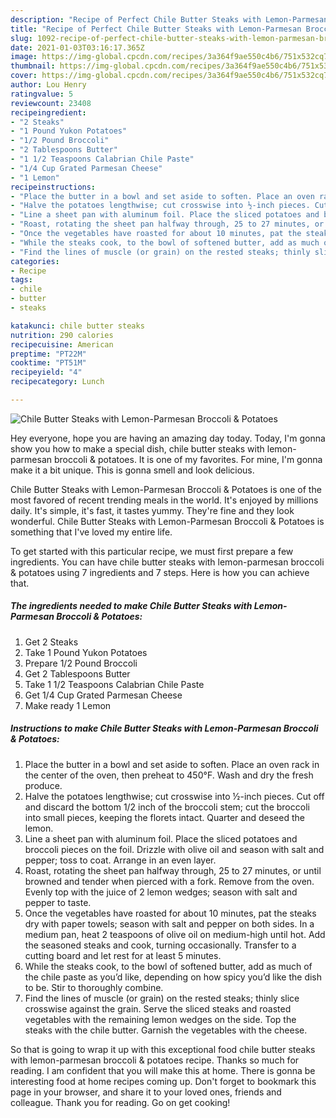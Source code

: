 ```yaml
---
description: "Recipe of Perfect Chile Butter Steaks with Lemon-Parmesan Broccoli &amp;amp; Potatoes"
title: "Recipe of Perfect Chile Butter Steaks with Lemon-Parmesan Broccoli &amp;amp; Potatoes"
slug: 1092-recipe-of-perfect-chile-butter-steaks-with-lemon-parmesan-broccoli-and-amp-potatoes
date: 2021-01-03T03:16:17.365Z
image: https://img-global.cpcdn.com/recipes/3a364f9ae550c4b6/751x532cq70/chile-butter-steaks-with-lemon-parmesan-broccoli-potatoes-recipe-main-photo.jpg
thumbnail: https://img-global.cpcdn.com/recipes/3a364f9ae550c4b6/751x532cq70/chile-butter-steaks-with-lemon-parmesan-broccoli-potatoes-recipe-main-photo.jpg
cover: https://img-global.cpcdn.com/recipes/3a364f9ae550c4b6/751x532cq70/chile-butter-steaks-with-lemon-parmesan-broccoli-potatoes-recipe-main-photo.jpg
author: Lou Henry
ratingvalue: 5
reviewcount: 23408
recipeingredient:
- "2 Steaks"
- "1 Pound Yukon Potatoes"
- "1/2 Pound Broccoli"
- "2 Tablespoons Butter"
- "1 1/2 Teaspoons Calabrian Chile Paste"
- "1/4 Cup Grated Parmesan Cheese"
- "1 Lemon"
recipeinstructions:
- "Place the butter in a bowl and set aside to soften. Place an oven rack in the center of the oven, then preheat to 450°F. Wash and dry the fresh produce."
- "Halve the potatoes lengthwise; cut crosswise into ½-inch pieces. Cut off and discard the bottom 1/2 inch of the broccoli stem; cut the broccoli into small pieces, keeping the florets intact. Quarter and deseed the lemon."
- "Line a sheet pan with aluminum foil. Place the sliced potatoes and broccoli pieces on the foil. Drizzle with olive oil and season with salt and pepper; toss to coat. Arrange in an even layer."
- "Roast, rotating the sheet pan halfway through, 25 to 27 minutes, or until browned and tender when pierced with a fork. Remove from the oven. Evenly top with the juice of 2 lemon wedges; season with salt and pepper to taste."
- "Once the vegetables have roasted for about 10 minutes, pat the steaks dry with paper towels; season with salt and pepper on both sides. In a medium pan, heat 2 teaspoons of olive oil on medium-high until hot. Add the seasoned steaks and cook, turning occasionally. Transfer to a cutting board and let rest for at least 5 minutes."
- "While the steaks cook, to the bowl of softened butter, add as much of the chile paste as you’d like, depending on how spicy you’d like the dish to be. Stir to thoroughly combine."
- "Find the lines of muscle (or grain) on the rested steaks; thinly slice crosswise against the grain. Serve the sliced steaks and roasted vegetables with the remaining lemon wedges on the side. Top the steaks with the chile butter. Garnish the vegetables with the cheese."
categories:
- Recipe
tags:
- chile
- butter
- steaks

katakunci: chile butter steaks 
nutrition: 290 calories
recipecuisine: American
preptime: "PT22M"
cooktime: "PT51M"
recipeyield: "4"
recipecategory: Lunch

---
```



![Chile Butter Steaks with Lemon-Parmesan Broccoli &amp; Potatoes](https://img-global.cpcdn.com/recipes/3a364f9ae550c4b6/751x532cq70/chile-butter-steaks-with-lemon-parmesan-broccoli-potatoes-recipe-main-photo.jpg)

Hey everyone, hope you are having an amazing day today. Today, I'm gonna show you how to make a special dish, chile butter steaks with lemon-parmesan broccoli &amp; potatoes. It is one of my favorites. For mine, I'm gonna make it a bit unique. This is gonna smell and look delicious.



Chile Butter Steaks with Lemon-Parmesan Broccoli &amp; Potatoes is one of the most favored of recent trending meals in the world. It's enjoyed by millions daily. It's simple, it's fast, it tastes yummy. They're fine and they look wonderful. Chile Butter Steaks with Lemon-Parmesan Broccoli &amp; Potatoes is something that I've loved my entire life.


To get started with this particular recipe, we must first prepare a few ingredients. You can have chile butter steaks with lemon-parmesan broccoli &amp; potatoes using 7 ingredients and 7 steps. Here is how you can achieve that.

<!--inarticleads1-->

##### The ingredients needed to make Chile Butter Steaks with Lemon-Parmesan Broccoli &amp; Potatoes:

1. Get 2 Steaks
1. Take 1 Pound Yukon Potatoes
1. Prepare 1/2 Pound Broccoli
1. Get 2 Tablespoons Butter
1. Take 1 1/2 Teaspoons Calabrian Chile Paste
1. Get 1/4 Cup Grated Parmesan Cheese
1. Make ready 1 Lemon




<!--inarticleads2-->

##### Instructions to make Chile Butter Steaks with Lemon-Parmesan Broccoli &amp; Potatoes:

1. Place the butter in a bowl and set aside to soften. Place an oven rack in the center of the oven, then preheat to 450°F. Wash and dry the fresh produce.
1. Halve the potatoes lengthwise; cut crosswise into ½-inch pieces. Cut off and discard the bottom 1/2 inch of the broccoli stem; cut the broccoli into small pieces, keeping the florets intact. Quarter and deseed the lemon.
1. Line a sheet pan with aluminum foil. Place the sliced potatoes and broccoli pieces on the foil. Drizzle with olive oil and season with salt and pepper; toss to coat. Arrange in an even layer.
1. Roast, rotating the sheet pan halfway through, 25 to 27 minutes, or until browned and tender when pierced with a fork. Remove from the oven. Evenly top with the juice of 2 lemon wedges; season with salt and pepper to taste.
1. Once the vegetables have roasted for about 10 minutes, pat the steaks dry with paper towels; season with salt and pepper on both sides. In a medium pan, heat 2 teaspoons of olive oil on medium-high until hot. Add the seasoned steaks and cook, turning occasionally. Transfer to a cutting board and let rest for at least 5 minutes.
1. While the steaks cook, to the bowl of softened butter, add as much of the chile paste as you’d like, depending on how spicy you’d like the dish to be. Stir to thoroughly combine.
1. Find the lines of muscle (or grain) on the rested steaks; thinly slice crosswise against the grain. Serve the sliced steaks and roasted vegetables with the remaining lemon wedges on the side. Top the steaks with the chile butter. Garnish the vegetables with the cheese.




So that is going to wrap it up with this exceptional food chile butter steaks with lemon-parmesan broccoli &amp; potatoes recipe. Thanks so much for reading. I am confident that you will make this at home. There is gonna be interesting food at home recipes coming up. Don't forget to bookmark this page in your browser, and share it to your loved ones, friends and colleague. Thank you for reading. Go on get cooking!
